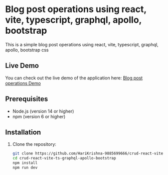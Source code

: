 # Blog post operations using react, vite, typescript, graphql, apollo, bootstrap

This is a simple blog post operations using react, vite, typescript, graphql, apollo, bootstrap css

## Live Demo

You can check out the live demo of the application here: [Blog post operations Demo](https://crud-react-vite-ts-apollo-graphql.netlify.app/)

## Prerequisites

- Node.js (version 14 or higher)
- npm (version 6 or higher)

## Installation

1. Clone the repository:

   ```sh
   git clone https://github.com/HariKrishna-9885699666/crud-react-vite-ts-graphql-apollo-bootstrap.git
   cd crud-react-vite-ts-graphql-apollo-bootstrap
   npm install
   npm run dev
